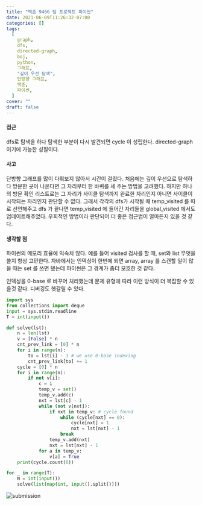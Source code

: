 ```yaml
---
title: "백준 9466 텀 프로젝트 파이썬"
date: 2021-06-09T11:26:32-07:00
categories: []
tags:
  [
    graph,
    dfs,
    directed-graph,
    boj,
    python,
    그래프,
    "깊이 우선 탐색",
    단방향 그래프,
    백준,
    파이썬,
  ]
cover: ""
draft: false
---
```


#### **접근**

dfs로 탐색을 하다 탐색한 부분이 다시 발견되면 cycle 이 성립한다. directed-graph 이기에 가능한 성질이다.

#### **사고**

단방향 그래프를 많이 다뤄보지 않아서 시간이 걸렸다. 처음에는 깊이 우선으로 탐색하다 방문한 곳이 나온다면 그 자리부터 한 바퀴를 세 주는 방법을 고려했다. 하지만 하나의 방문 확인 리스트로는 그 자리가 사이클 탐색까지 완료한 자리인지 아니면 사이클이 시작되는 자리인지 판단할 수 없다. 그래서 각각의 dfs가 시작될 때 temp_visited 를 따로 선언해주고 dfs 가 끝나면 temp_visited 에 들어간 자리들을 global_visited 에서도 업데이트해주었다. 우회적인 방법이라 판단되어 더 좋은 접근법이 얼마든지 있을 것 같다.

#### **생각할 점**

파이썬의 메모리 효율에 익숙치 않다. 예를 들어 visited 검사를 할 때, set와 list 무엇을 쓸지 항상 고민한다. 자바에서는 인덱싱이 한번에 되면 array, array 를 스캔할 일이 많을 때는 set 를 쓰면 됐는데 파이썬은 그 경계가 좀더 모호한 것 같다.

인덱싱을 0-base 로 바꾸어 처리했는데 문제 유형에 따라 이런 방식이 더 복잡할 수 있을것 같다. 디버깅도 헷갈릴 수 있다.

```python
import sys
from collections import deque
input = sys.stdin.readline
T = int(input())

def solve(lst):
    n = len(lst)
    v = [False] * n
    cnt_prev_link = [0] * n
    for i in range(n):
        to = lst[i] - 1 # we use 0-base indexing
        cnt_prev_link[to] += 1
    cycle = [0] * n
    for i in range(n):
        if not v[i]:
            c = i
            temp_v = set()
            temp_v.add(c)
            nxt = lst[c] - 1
            while (not v[nxt]):
                if nxt in temp_v: # cycle found
                    while (cycle[nxt] == 0):
                        cycle[nxt] = 1
                        nxt = lst[nxt] - 1
                    break
                temp_v.add(nxt)
                nxt = lst[nxt] - 1
            for a in temp_v:
                v[a] = True
    print(cycle.count(0))

for _ in range(T):
    N = int(input())
    solve(list(map(int, input().split())))
```

![submission](/img/boj9466_set.png?width=10px)
